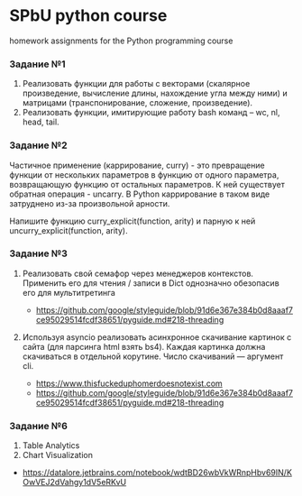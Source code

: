 # SPbU python course
homework assignments for the Python programming course

### Задание №1

1. Реализовать функции для работы с векторами (скалярное произведение, вычисление длины, нахождение угла между ними)
   и матрицами (транспонирование, сложение, произведение).
2. Реализовать функции, имитирующие работу bash команд – wc, nl, head, tail.

### Задание №2

Частичное применение (каррирование, curry) - это превращение функции от нескольких параметров в функцию от одного
параметра, возвращающую функцию от остальных параметров. К ней существует обратная операция - uncarry. В Python
каррирование в таком виде затруднено из-за произвольной арности.

Напишите функцию curry_explicit(function, arity) и парную к ней uncurry_explicit(function, arity).

### Задание №3

1. Реализовать свой семафор через менеджеров контекстов. Применить его для чтения / записи в Dict однозначно обезопасив
   его для мультитретинга

    - https://github.com/google/styleguide/blob/91d6e367e384b0d8aaaf7ce95029514fcdf38651/pyguide.md#218-threading
2. Используя asyncio реализовать асинхронное скачивание картинок с сайта
   (для парсинга html взять bs4). Каждая картинка должна скачиваться в отдельной корутине. Число скачиваний — аргумент
   cli. 
    - https://www.thisfuckeduphomerdoesnotexist.com
    - https://github.com/google/styleguide/blob/91d6e367e384b0d8aaaf7ce95029514fcdf38651/pyguide.md#218-threading

### Задание №6

1. Table Analytics
2. Chart Visualization

- https://datalore.jetbrains.com/notebook/wdtBD26wbVkWRnpHbv69IN/KOwVEJ2dVahgy1dV5eRKvU

